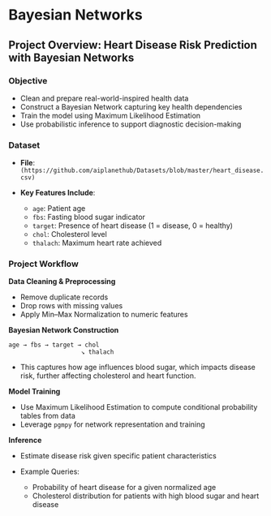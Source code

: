 # Bayesian Networks


##  **Project Overview: Heart Disease Risk Prediction with Bayesian Networks**

###  **Objective**

- Clean and prepare real-world-inspired health data
-  Construct a Bayesian Network capturing key health dependencies
-  Train the model using Maximum Likelihood Estimation
-  Use probabilistic inference to support diagnostic decision-making


###  **Dataset**

* **File**: `(https://github.com/aiplanethub/Datasets/blob/master/heart_disease.csv)`
* **Key Features Include**:

  * `age`: Patient age
  * `fbs`: Fasting blood sugar indicator
  * `target`: Presence of heart disease (1 = disease, 0 = healthy)
  * `chol`: Cholesterol level
  * `thalach`: Maximum heart rate achieved

###  Project Workflow

**Data Cleaning & Preprocessing**

* Remove duplicate records
* Drop rows with missing values
* Apply Min–Max Normalization to numeric features

**Bayesian Network Construction**

  ```
  age → fbs → target → chol
                      ↘ thalach
  ```
* This captures how age influences blood sugar, which impacts disease risk, further affecting cholesterol and heart function.

**Model Training**

* Use Maximum Likelihood Estimation to compute conditional probability tables from data
* Leverage `pgmpy` for network representation and training

**Inference**

* Estimate disease risk given specific patient characteristics
* Example Queries:

  * Probability of heart disease for a given normalized age
  * Cholesterol distribution for patients with high blood sugar and heart disease

